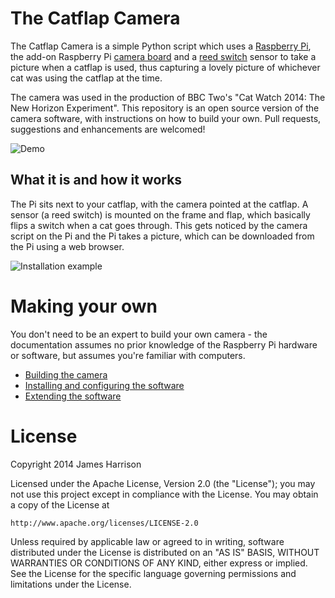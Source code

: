 # The Catflap Camera

The Catflap Camera is a simple Python script which uses a [Raspberry Pi](http://www.raspberrypi.org/help/what-is-a-raspberry-pi/), the add-on Raspberry Pi [camera board](http://www.raspberrypi.org/products/camera-module/) and a [reed switch](https://en.wikipedia.org/wiki/Reed_switch) sensor to take a picture when a catflap is used, thus capturing a lovely picture of whichever cat was using the catflap at the time.

The camera was used in the production of BBC Two's "Cat Watch 2014: The New Horizon Experiment". This repository is an open source version of the camera software, with instructions on how to build your own. Pull requests, suggestions and enhancements are welcomed!

![Demo](https://github.com/JamesHarrison/catflap-camera/raw/master/docs/images/entering.jpg "Cat entering through a camera-enabled catflap")

## What it is and how it works

The Pi sits next to your catflap, with the camera pointed at the catflap. A sensor (a reed switch) is mounted on the frame and flap, which basically flips a switch when a cat goes through. This gets noticed by the camera script on the Pi and the Pi takes a picture, which can be downloaded from the Pi using a web browser.

![Installation example](https://github.com/JamesHarrison/catflap-camera/raw/master/docs/images/example.jpg "An example of an installed camera")

# Making your own

You don't need to be an expert to build your own camera - the documentation assumes no prior knowledge of the Raspberry Pi hardware or software, but assumes you're familiar with computers.

* [Building the camera](../master/docs/HARDWARE.md)
* [Installing and configuring the software](../master/docs/INSTALLATION.md)
* [Extending the software](../master/docs/EXTENDING.md)

# License

Copyright 2014 James Harrison

Licensed under the Apache License, Version 2.0 (the "License"); you may not use this project except in compliance with the License. You may obtain a copy of the License at

    http://www.apache.org/licenses/LICENSE-2.0

Unless required by applicable law or agreed to in writing, software distributed under the License is distributed on an "AS IS" BASIS, WITHOUT WARRANTIES OR CONDITIONS OF ANY KIND, either express or implied. See the License for the specific language governing permissions and limitations under the License.